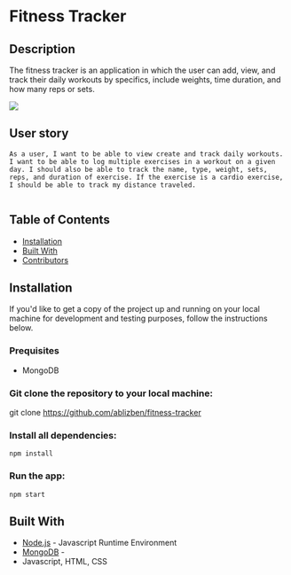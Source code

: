 # Fitness Tracker

## Description

The fitness tracker is an application in which the user can add, view, and track their daily workouts by specifics, include weights, time duration, and how many reps or sets. 

![](demoscreenshot.png)

## User story

``` 
As a user, I want to be able to view create and track daily workouts. I want to be able to log multiple exercises in a workout on a given day. I should also be able to track the name, type, weight, sets, reps, and duration of exercise. If the exercise is a cardio exercise, I should be able to track my distance traveled.


```


## Table of Contents
            
* [Installation](#Installation)
* [Built With](#Usage) 
* [Contributors](#Contributors) 


## Installation

If you'd like to get a copy of the project up and running on your local machine for development and testing purposes, follow the instructions below.

### Prequisites

- MongoDB

### Git clone the repository to your local machine:

 git clone https://github.com/ablizben/fitness-tracker


### Install all dependencies:

    npm install

### Run the app:

    npm start

## Built With

- [Node.js](https://nodejs.org/en/) - Javascript Runtime Environment
- [MongoDB](https://getbootstrap.com/) - 
- Javascript, HTML, CSS




